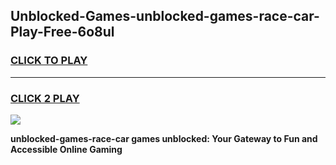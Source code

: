 
## Unblocked-Games-unblocked-games-race-car-Play-Free-6o8ul
<h3>
<a href="https://premium76.site?title=unblocked-games-race-car&ref=09A">CLICK TO PLAY</a></h3>
<hr>

<h3>
<a href="https://premium76.site?title=unblocked-games-race-car&ref=09A">CLICK 2 PLAY</a>
  
</h3>

<a href="https://premium76.site?title=unblocked-games-race-car&ref=09A"><img src="https://clearcache.store/games.png"></a>


**unblocked-games-race-car games unblocked: Your Gateway to Fun and Accessible Online Gaming**
